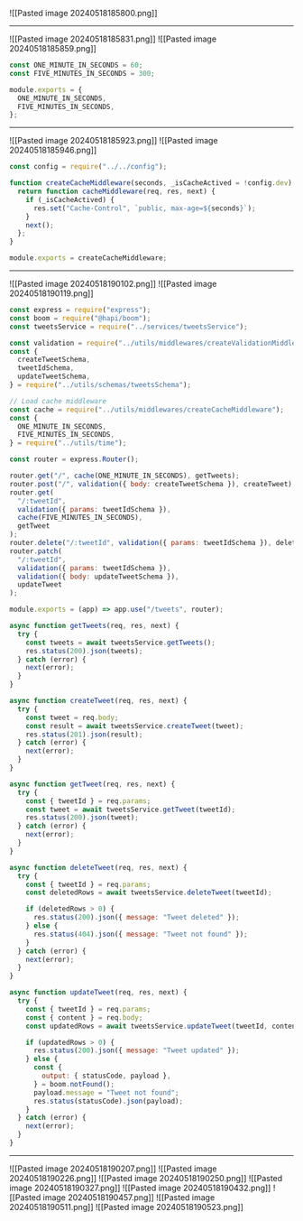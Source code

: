 ![[Pasted image 20240518185800.png]]

---
![[Pasted image 20240518185831.png]]
![[Pasted image 20240518185859.png]]
```js
const ONE_MINUTE_IN_SECONDS = 60;
const FIVE_MINUTES_IN_SECONDS = 300;

module.exports = {
  ONE_MINUTE_IN_SECONDS,
  FIVE_MINUTES_IN_SECONDS,
};
```

---
![[Pasted image 20240518185923.png]]
![[Pasted image 20240518185946.png]]
```js
const config = require("../../config");

function createCacheMiddleware(seconds, _isCacheActived = !config.dev) {
  return function cacheMiddleware(req, res, next) {
    if (_isCacheActived) {
      res.set("Cache-Control", `public, max-age=${seconds}`);
    }
    next();
  };
}

module.exports = createCacheMiddleware;
```

---
![[Pasted image 20240518190102.png]]
![[Pasted image 20240518190119.png]]
```js
const express = require("express");
const boom = require("@hapi/boom");
const tweetsService = require("../services/tweetsService");

const validation = require("../utils/middlewares/createValidationMiddleware");
const {
  createTweetSchema,
  tweetIdSchema,
  updateTweetSchema,
} = require("../utils/schemas/tweetsSchema");

// Load cache middleware
const cache = require("../utils/middlewares/createCacheMiddleware");
const {
  ONE_MINUTE_IN_SECONDS,
  FIVE_MINUTES_IN_SECONDS,
} = require("../utils/time");

const router = express.Router();

router.get("/", cache(ONE_MINUTE_IN_SECONDS), getTweets);
router.post("/", validation({ body: createTweetSchema }), createTweet);
router.get(
  "/:tweetId",
  validation({ params: tweetIdSchema }),
  cache(FIVE_MINUTES_IN_SECONDS),
  getTweet
);
router.delete("/:tweetId", validation({ params: tweetIdSchema }), deleteTweet);
router.patch(
  "/:tweetId",
  validation({ params: tweetIdSchema }),
  validation({ body: updateTweetSchema }),
  updateTweet
);

module.exports = (app) => app.use("/tweets", router);

async function getTweets(req, res, next) {
  try {
    const tweets = await tweetsService.getTweets();
    res.status(200).json(tweets);
  } catch (error) {
    next(error);
  }
}

async function createTweet(req, res, next) {
  try {
    const tweet = req.body;
    const result = await tweetsService.createTweet(tweet);
    res.status(201).json(result);
  } catch (error) {
    next(error);
  }
}

async function getTweet(req, res, next) {
  try {
    const { tweetId } = req.params;
    const tweet = await tweetsService.getTweet(tweetId);
    res.status(200).json(tweet);
  } catch (error) {
    next(error);
  }
}

async function deleteTweet(req, res, next) {
  try {
    const { tweetId } = req.params;
    const deletedRows = await tweetsService.deleteTweet(tweetId);

    if (deletedRows > 0) {
      res.status(200).json({ message: "Tweet deleted" });
    } else {
      res.status(404).json({ message: "Tweet not found" });
    }
  } catch (error) {
    next(error);
  }
}

async function updateTweet(req, res, next) {
  try {
    const { tweetId } = req.params;
    const { content } = req.body;
    const updatedRows = await tweetsService.updateTweet(tweetId, content);

    if (updatedRows > 0) {
      res.status(200).json({ message: "Tweet updated" });
    } else {
      const {
        output: { statusCode, payload },
      } = boom.notFound();
      payload.message = "Tweet not found";
      res.status(statusCode).json(payload);
    }
  } catch (error) {
    next(error);
  }
}

```

---
![[Pasted image 20240518190207.png]]
![[Pasted image 20240518190226.png]]
![[Pasted image 20240518190250.png]]
![[Pasted image 20240518190327.png]]
![[Pasted image 20240518190432.png]]
![[Pasted image 20240518190457.png]]
![[Pasted image 20240518190511.png]]
![[Pasted image 20240518190523.png]]

